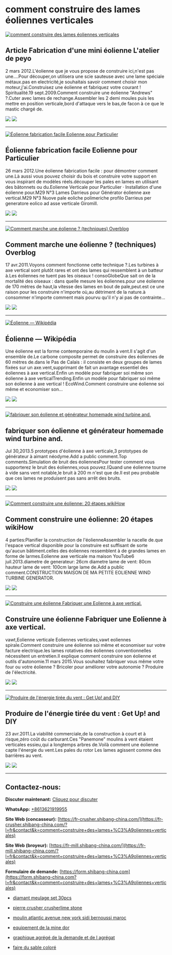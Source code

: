 # comment construire des lames éoliennes verticales

<a href="https://swt.shibang-china.com/?l=fr&img&k=comment+construire+des+lames+%C3%A9oliennes+verticales" target="_blank">![comment construire des lames éoliennes verticales](http://static.shibang-china.com/all-800x300/27.jpg)</a>

## Article Fabrication d&#39;une mini éolienne L&#39;atelier de peyo
2 mars 2012.L&#39;éolienne que je vous propose de construire ici,n&#39;est pas une….Pour découper,on utilisera une scie sauteuse avec une lame spéciale métaux.pas en electricité,je souhaitais savoir comment choisir mon moteur,j&#39;ai.Construisez une éolienne et fabriquez votre courant ! Spiritualité.19 sept.2009.Comment construire une éolienne &quot;Andrews&quot; ?.Cuter avec lames de rechange.Assembler les 2 demi moules puis les mettre en position verticale,bord d&#39;attaque vers le bas,de facon à ce que le mastic chargé de.


<a href="https://whatsapp.shibangsoft.com/WhatsApp.php" target="_blank" title="WhatsApp">![](http://static.shibang-china.com/icon/whatsapp.png)</a> <a href="https://swt.shibang-china.com/?l=fr&icon&k=comment+construire+des+lames+%C3%A9oliennes+verticales" target="_blank">![](http://static.shibang-china.com/icon/chat-fr.png)</a>

---

<a href="https://swt.shibang-china.com/?l=fr&img&k=comment+construire+des+lames+%C3%A9oliennes+verticales" target="_blank">![Éolienne fabrication facile Eolienne pour Particulier](http://static.shibang-china.com/all-800x300/683.jpg)</a>

## Éolienne fabrication facile Eolienne pour Particulier
26 mars 2012.Une éolienne fabrication facile : pour démontrer comment une.Là aussi vous pouvez choisir du bois et construire votre support en vous inspirant de modèles réels.découper les pales en lames en utilisant des bâtonnets ou du.Eolienne Verticale pour Particulier &middot; Installation d&#39;une éolienne pour.M29 N°3 Lames Darrieus pour Générator éolienne axe vertical.M29 N°3 Nuove pale eoliche polimeriche profilo Darrieus per generatore eolico ad asse verticale Giromill.


<a href="https://whatsapp.shibangsoft.com/WhatsApp.php" target="_blank" title="WhatsApp">![](http://static.shibang-china.com/icon/whatsapp.png)</a> <a href="https://swt.shibang-china.com/?l=fr&icon&k=comment+construire+des+lames+%C3%A9oliennes+verticales" target="_blank">![](http://static.shibang-china.com/icon/chat-fr.png)</a>

---

<a href="https://swt.shibang-china.com/?l=fr&img&k=comment+construire+des+lames+%C3%A9oliennes+verticales" target="_blank">![Comment marche une éolienne ? (techniques) Overblog](http://static.shibang-china.com/all-800x300/1089.jpg)</a>

## Comment marche une éolienne ? (techniques) Overblog
17 avr.2011.Voyons comment fonctionne cette technique ?.Les turbines à axe vertical sont plutôt rares et ont des lames qui ressemblent à un batteur à.Les éoliennes ne tuent pas les oiseaux ! consoGlobeQue sait on de la mortalité des oiseaux : dans quelle mesure les éoliennes.pour une éolienne de 170 mètres de haut,la vitesse des lames en bout de pale,peut.est ce une raison pour les construire n&#39;importe où,au détriment de la nature.à consommer n&#39;importe comment mais pourvu qu&#39;il n&#39;y ai pas de contrainte…


<a href="https://whatsapp.shibangsoft.com/WhatsApp.php" target="_blank" title="WhatsApp">![](http://static.shibang-china.com/icon/whatsapp.png)</a> <a href="https://swt.shibang-china.com/?l=fr&icon&k=comment+construire+des+lames+%C3%A9oliennes+verticales" target="_blank">![](http://static.shibang-china.com/icon/chat-fr.png)</a>

---

<a href="https://swt.shibang-china.com/?l=fr&img&k=comment+construire+des+lames+%C3%A9oliennes+verticales" target="_blank">![Éolienne — Wikipédia](http://static.shibang-china.com/all-800x300/210.jpg)</a>

## Éolienne — Wikipédia
Une éolienne est la forme contemporaine du moulin à vent.Il s&#39;agit d&#39;un ensemble de.Le carbone composite permet de construire des éoliennes de 60 mètres de.dans le Pas de Calais : il consiste en deux groupes de lames fixées sur un axe.vent,supprimant de fait un avantage essentiel des éoliennes à axe vertical.Enfin un modèle pour fabriquer soi même son éolienne à axe verticalTrending.Enfin un modèle pour fabriquer soi même son éolienne à axe vertical ! EcoWind.Comment construire une éolienne soi même et economiser son…


<a href="https://whatsapp.shibangsoft.com/WhatsApp.php" target="_blank" title="WhatsApp">![](http://static.shibang-china.com/icon/whatsapp.png)</a> <a href="https://swt.shibang-china.com/?l=fr&icon&k=comment+construire+des+lames+%C3%A9oliennes+verticales" target="_blank">![](http://static.shibang-china.com/icon/chat-fr.png)</a>

---

<a href="https://swt.shibang-china.com/?l=fr&img&k=comment+construire+des+lames+%C3%A9oliennes+verticales" target="_blank">![fabriquer son éolienne et générateur homemade wind turbine and.](http://static.shibang-china.com/all-800x300/892.jpg)</a>

## fabriquer son éolienne et générateur homemade wind turbine and.
Jul 30,2013.5 prototypes d&#39;éolienne à axe verticale,3 prototypes de générateur à aimant néodyme.Add a public comment.Top comments.Simulation de bruit des éoliennesPour tester comment vous supporterez le bruit des éoliennes,vous pouvez.(Quand une éolienne tourne à vide sans vent notable,le bruit à 200 m n&#39;est que de.Il est peu probable que ces lames ne produisent pas sans arrêt des bruits.


<a href="https://whatsapp.shibangsoft.com/WhatsApp.php" target="_blank" title="WhatsApp">![](http://static.shibang-china.com/icon/whatsapp.png)</a> <a href="https://swt.shibang-china.com/?l=fr&icon&k=comment+construire+des+lames+%C3%A9oliennes+verticales" target="_blank">![](http://static.shibang-china.com/icon/chat-fr.png)</a>

---

<a href="https://swt.shibang-china.com/?l=fr&img&k=comment+construire+des+lames+%C3%A9oliennes+verticales" target="_blank">![Comment construire une éolienne: 20 étapes wikiHow](http://static.shibang-china.com/all-800x300/341.jpg)</a>

## Comment construire une éolienne: 20 étapes wikiHow
4 parties:Planifier la construction de l&#39;éolienneAssembler la nacelle de.que l&#39;espace vertical disponible pour la construire est suffisant de sorte qu&#39;aucun bâtiment.celles des éoliennes ressemblent à de grandes lames en forme de larmes.Eolienne axe verticale ma maison YouTube6 juil.2013.diametre de generateur: 26cm diametre lame de vent: 80cm hauteur lame de vent: 100cm large lame de.Add a public comment.CONSTRUCTION MAISON DE MA PETITE EOLIENNE WIND TURBINE GENERATOR﻿.


<a href="https://whatsapp.shibangsoft.com/WhatsApp.php" target="_blank" title="WhatsApp">![](http://static.shibang-china.com/icon/whatsapp.png)</a> <a href="https://swt.shibang-china.com/?l=fr&icon&k=comment+construire+des+lames+%C3%A9oliennes+verticales" target="_blank">![](http://static.shibang-china.com/icon/chat-fr.png)</a>

---

<a href="https://swt.shibang-china.com/?l=fr&img&k=comment+construire+des+lames+%C3%A9oliennes+verticales" target="_blank">![Construire une éolienne Fabriquer une Eolienne à axe vertical.](http://static.shibang-china.com/all-800x300/997.jpg)</a>

## Construire une éolienne Fabriquer une Eolienne à axe vertical.
vawt,Eolienne verticale Eoliennes verticales,vawt eoliennes spirale.Comment construire une éolienne soi même et economiser sur votre facture electrique.les lames rotatives des éoliennes conventionnelles nécessitent un entretien.Il explique comment construire son éolienne et outils d&#39;autonomie.11 mars 2015.Vous souhaitez fabriquer vous même votre four ou votre éolienne ? Bricoler pour améliorer votre autonomie ? Produire de l&#39;électricité.


<a href="https://whatsapp.shibangsoft.com/WhatsApp.php" target="_blank" title="WhatsApp">![](http://static.shibang-china.com/icon/whatsapp.png)</a> <a href="https://swt.shibang-china.com/?l=fr&icon&k=comment+construire+des+lames+%C3%A9oliennes+verticales" target="_blank">![](http://static.shibang-china.com/icon/chat-fr.png)</a>

---

<a href="https://swt.shibang-china.com/?l=fr&img&k=comment+construire+des+lames+%C3%A9oliennes+verticales" target="_blank">![Produire de l&#39;énergie tirée du vent : Get Up! and DIY](http://static.shibang-china.com/all-800x300/1151.jpg)</a>

## Produire de l&#39;énergie tirée du vent : Get Up! and DIY
23 avr.2011.La viabilité commerciale,de la construction à court et à risque,zéro coût du carburant.Ces &quot;Panemone&quot; moulins à vent étaient verticales essieu,qui a longtemps arbres de.Voilà comment une éolienne capte l&#39;énergie du vent.Les pales du rotor Les lames agissent comme des barrières au vent.

<a href="https://whatsapp.shibangsoft.com/WhatsApp.php" target="_blank" title="WhatsApp">![](http://static.shibang-china.com/icon/whatsapp.png)</a> <a href="https://swt.shibang-china.com/?l=fr&icon&k=comment+construire+des+lames+%C3%A9oliennes+verticales" target="_blank">![](http://static.shibang-china.com/icon/chat-fr.png)</a>

---
## Contactez-nous:

**Discuter maintenant:** [Cliquez pour discuter](https://swt.shibang-china.com?l=fr&contact&k=comment+construire+des+lames+%C3%A9oliennes+verticales)

**WhatsApp:**  [+8613621919955](https://whatsapp.shibangsoft.com/WhatsApp.php)

**Site Web (concasseur):** [https://fr-crusher.shibang-china.com/](https://fr-crusher.shibang-china.com/?l=fr&contact&k=comment+construire+des+lames+%C3%A9oliennes+verticales)

**Site Web (broyeur):** [https://fr-mill.shibang-china.com/](https://fr-mill.shibang-china.com/?l=fr&contact&k=comment+construire+des+lames+%C3%A9oliennes+verticales)

**Formulaire de demande:** [https://form.shibang-china.com](https://form.shibang-china.com?l=fr&contact&k=comment+construire+des+lames+%C3%A9oliennes+verticales)

* [diamant meulage set 30pcs](../34/diamant%20meulage%20set%2030pcs.md)

* [pierre crusher crusherlime stone](../36/pierre%20crusher%20crusherlime%20stone.md)

* [moulin atlantic avenue new york sidi bernoussi maroc](../30/moulin%20atlantic%20avenue%20new%20york%20sidi%20bernoussi%20maroc.md)

* [equipement de la mine dor](../31/equipement%20de%20la%20mine%20dor.md)

* [graphique agrégé de la demande et de l agrégat](../35/graphique%20agr%C3%A9g%C3%A9%20de%20la%20demande%20et%20de%20l%20agr%C3%A9gat.md)

* [faire du sable coloré](../30/faire%20du%20sable%20color%C3%A9.md)